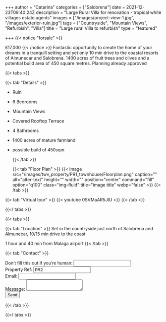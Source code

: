 +++
author = "Catarina"
categories = ["Salobrena"]
date = 2021-12-23T09:40:24Z
description = "Large Rural Villa for renovation - tropical white villages estate agents"
images = ["/images/project-view-1.jpg", "/images/exterior-ruin.jpg"]
tags = ["Countryside", "Mountain Views", "Refurbish", "Villa"]
title = "Large rural Villa to refurbish"
type = "featured"

+++
{{< notice "forsale" >}}

£17,000 {{< /notice >}} Fantastic opportunity to create the home of your dreams in a tranquill setting and yet only 10 min drive to the coastal resorts of Almunecar and Salobrena. 1400 acres of fruit trees and olives and a potential build area of 450 square metres. Planning already approved

{{< tabs >}}

{{< tab "Details" >}}

* Ruin
* 6 Bedrooms
* Mountain Views
* Covered Rooftop Terrace
* 4 Bathrooms
* 1400 acres of mature farmland
* possible build of 450sqm

  {{< /tab >}}

  {{< tab "Floor Plan" >}} {{< image src="/images/twv_property/PR1_townhouse/Floorplan.png" caption="" alt="alter-text" height="" width="" position="center" command="fill" option="q100" class="img-fluid" title="image title" webp="false" >}} {{< /tab >}}

{{< tab "Virtual tour" >}} {{< youtube 0SVMaAR5JIU >}} {{< /tab >}}

{{</ tabs >}}

{{< tabs >}}

{{< tab "Location" >}} Set in the countryside just north of Salobrena and Almunecar, 10/15 min drive to the coast

1 hour and 40 min from Malaga airport {{< /tab >}}

{{< tab "Contact" >}} <form name="contact" method="POST" netlify-honeypot="bot-field" data-netlify="true"> <div class="form-group"> <label>Don’t fill this out if you’re human: <input name="bot-field" /></label> </div> <div class="form-group"> <label>Property Ref: <input name="property-ref" class="form-control" value="PR2" readonly/></label> </div> <div class="form-group"> <label>Email: <input type="text" class="form-control" name="email" /></label> </div> <div class="form-group"> <label>Message:</label> <textarea name="message" class="form-control"></textarea> </div> <button type="submit" class="btn btn-primary">Send</button> </form> {{< /tab >}}

{{</ tabs >}}
